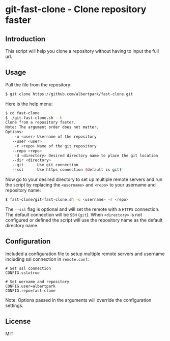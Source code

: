 # git-fast-clone - Clone repository faster

## Introduction

This script will help you clone a repository without having to input the full url.

## Usage

Pull the file from the repository:
```bash
$ git clone https://github.com/albertpark/fast-clone.git
```

Here is the help menu:
```bash
$ cd fast-clone
$ ./git-fast-clone.sh --h
Clone from a repository faster.
Note: The argument order does not matter.
Options:
    -u <user> Username of the repository
   --user <user>
    -r <repo> Name of the git repository
   --repo <repo>
    -d <directory> Desired directory name to place the git location
   --dir <directory>
   --git      Use git connection
   --ssl      Use https connection (default is git)
```

Now go to your desired directory to set up multiple remote servers and run the script by replacing the `<username>` and `<repo>` to your username and repository name:

```bash
$ fast-clone/git-fast-clone.sh -u <username> -r <repo>
```

The `--ssl` flag is optional and will set the remote with a `HTTPS` connection. The default connection will be `SSH` (`git`). When `<directory>` is not configured or defined the script will use the repository name as the default directory name.

## Configuration

Included a configuration file to setup multiple remote servers and username including ssl connection in `remote.conf`:
```
# Set ssl connection
CONFIG.ssl=true

# Set uername and repository
CONFIG.user=albertpark
CONFIG.repo=fast-clone
```
Note: Options passed in the arguments will override the configuration settings.

## License

MIT

